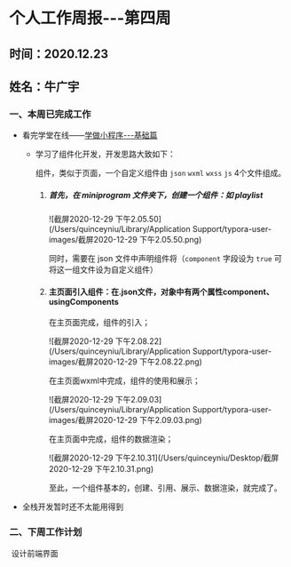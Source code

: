 # 个人工作周报---第四周

## 时间：2020.12.23

## 姓名：牛广宇

### 一、本周已完成工作

- 看完学堂在线——[学做小程序---基础篇](https://www.xuetangx.com/learn/THU08091000796/THU08091000796/1510692/video/1258430)

    - 学习了组件化开发，开发思路大致如下：

        组件，类似于页面，一个自定义组件由 `json` `wxml` `wxss` `js` 4个文件组成。

        1. ##### 首先，在 miniprogram 文件夹下，创建一个组件：如 playlist

            ![截屏2020-12-29 下午2.05.50](/Users/quinceyniu/Library/Application Support/typora-user-images/截屏2020-12-29 下午2.05.50.png)

             同时，需要在 json 文件中声明组件将（`component` 字段设为 `true` 可将这一组文件设为自定义组件）

        2. #### 主页面引入组件：在.json文件，对象中有两个属性component、usingComponents

            在主页面完成，组件的引入；

            ![截屏2020-12-29 下午2.08.22](/Users/quinceyniu/Library/Application Support/typora-user-images/截屏2020-12-29 下午2.08.22.png)

             在主页面wxml中完成，组件的使用和展示；

            ![截屏2020-12-29 下午2.09.03](/Users/quinceyniu/Library/Application Support/typora-user-images/截屏2020-12-29 下午2.09.03.png)

            在主页面中完成，组件的数据渲染；

            ![截屏2020-12-29 下午2.10.31](/Users/quinceyniu/Desktop/截屏2020-12-29 下午2.10.31.png)

            至此，一个组件基本的，创建、引用、展示、数据渲染，就完成了。

    

- 全栈开发暂时还不太能用得到

### 二、下周工作计划

​		设计前端界面